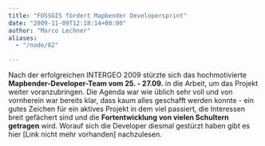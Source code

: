 ```yaml
---
title: "FOSSGIS fördert Mapbender Developersprint"
date: "2009-11-09T12:18:14+00:00"
author: "Marco Lechner"
aliases:
  - "/node/82"

---
```


<p>Nach der erfolgreichen INTERGEO 2009 stürzte sich das hochmotivierte <strong>Mapbender-Developer-Team vom 25. - 27.09.</strong> in die Arbeit, um das Projekt weiter voranzubringen. Die Agenda war wie üblich sehr voll und von vornherein war bereits klar, dass kaum alles geschafft werden konnte - ein gutes Zeichen für ein aktives Projekt in dem viel passiert, die Interessen breit gefächert sind und die <strong>Fortentwicklung von vielen Schultern getragen</strong> wird. Worauf sich die Developer diesmal gestürzt haben gibt es hier [Link nicht mehr vorhanden] nachzulesen.</p>
